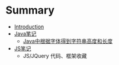 # Summary

* [Introduction](README.md)
* [Java笔记](blog/java-notes/README.md)
   * [Java中根据字体得到字符串高度和长度](blog/java-notes/Java中根据字体得到字符串高度和长度.md)
* [JS笔记](./blog/js-notes)
   * JS/JQuery 代码、框架收藏

